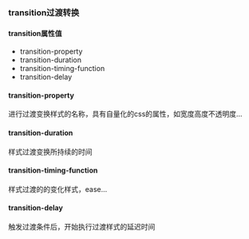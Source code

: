 ### transition过渡转换

#### transition属性值
+ transition-property
+ transition-duration
+ transition-timing-function
+ transition-delay

#### transition-property

进行过渡变换样式的名称，具有自量化的css的属性，如宽度高度不透明度...

#### transition-duration
样式过渡变换所持续的时间

#### transition-timing-function
样式过渡的的变化样式，ease...

#### transition-delay
触发过渡条件后，开始执行过渡样式的延迟时间